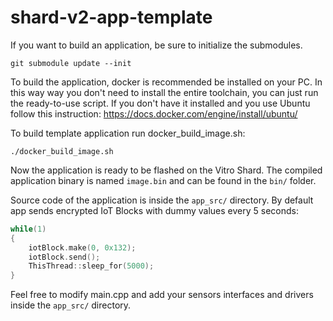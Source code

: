 # shard-v2-app-template

If you want to build an application, be sure to initialize the submodules.

```
git submodule update --init
```

To build the application, docker is recommended be installed on your PC. In this
way way you don't need to install the entire toolchain, you can just run the
ready-to-use script. If you don't have it installed and you use Ubuntu follow
this instruction: https://docs.docker.com/engine/install/ubuntu/

To build template application run docker_build_image.sh:

```
./docker_build_image.sh
```

Now the application is ready to be flashed on the Vitro Shard. The compiled
application binary is named `image.bin` and can be found in the `bin/` folder.

Source code of the application is inside the `app_src/` directory. By default
app sends encrypted IoT Blocks with dummy values every 5 seconds:

```cpp
while(1)
{
    iotBlock.make(0, 0x132);
    iotBlock.send();
    ThisThread::sleep_for(5000);
}
```

Feel free to modify main.cpp and add your sensors interfaces and drivers inside
the `app_src/` directory.

